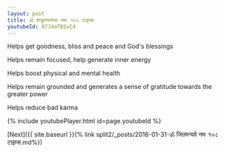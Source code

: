 ```yaml
---
layout: post
title: ॐ शत्रुतापनाया नमः १०८ टाइम्स
youtubeId: 87J4aTBSvC4
---
```

 
 
Helps get goodness, bliss and peace and God's blessings
 
Helps remain focused, help generate inner energy 
 
Helps boost physical and mental health 
 
Helps remain grounded and generates a sense of gratitude towards the greater power 
 
Helps reduce bad karma
 
 
 
 


{% include youtubePlayer.html id=page.youtubeId %}
 
[Next]({{ site.baseurl }}{% link  split2/_posts/2016-01-31-ॐ जितमन्यवे नमः १०८ टाइम्स.md%})
 
